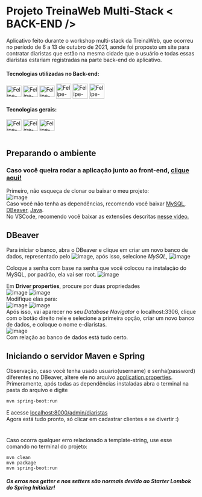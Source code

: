 # Projeto TreinaWeb Multi-Stack < BACK-END /> 
Aplicativo feito durante o workshop multi-stack da TreinaWeb, que ocorreu no período de 6 a 13 de outubro de 2021, aonde foi proposto um site para contratar diaristas que estão na mesma cidade que o usuário e todas essas diaristas estariam registradas na parte back-end do aplicativo.

#### Tecnologias utilizadas no Back-end:
<div style="display: inline_block">
  <img align="center" title="Spring" alt="Felipe-Spring" height="30" width="40" src="https://cdn.jsdelivr.net/gh/devicons/devicon/icons/spring/spring-original.svg">
  <img align="center" title="Java" alt="Felipe-Java" height="30" width="40" src="https://cdn.jsdelivr.net/gh/devicons/devicon/icons/java/java-original.svg">
  <img align="center" title="MySQL" alt="Felipe-MySQL" height="30" width="40" src="https://cdn.jsdelivr.net/gh/devicons/devicon/icons/mysql/mysql-original.svg">
  <img align="center" title="DBeaver" alt="Felipe-DBeaver" height="40" width="40" src="https://external-content.duckduckgo.com/iu/?u=https%3A%2F%2Fserialkeygenpro.com%2Fwp-content%2Fuploads%2F2019%2F09%2FDBeaver_logo.png&f=1&nofb=1">
  <img align="center" title="Maven" alt="Felipe-Maven" height="40" width="40" src="https://external-content.duckduckgo.com/iu/?u=https%3A%2F%2Fvscjava.gallerycdn.vsassets.io%2Fextensions%2Fvscjava%2Fvscode-maven%2F0.18.1%2F1563248098892%2FMicrosoft.VisualStudio.Services.Icons.Default&f=1&nofb=1">
  <img align="center" title="Insomnia" alt="Felipe-Insomnia" height="40" width="40" src="https://external-content.duckduckgo.com/iu/?u=http%3A%2F%2Ficons.iconarchive.com%2Ficons%2Fpapirus-team%2Fpapirus-apps%2F512%2Finsomnia-icon.png&f=1&nofb=1">
 
</div>

#### Tecnologias gerais:
<div style="display: inline_block">
  <img align="center" title="Visual Code" alt="Felipe-VsCode" height="30" width="40" src="https://cdn.jsdelivr.net/gh/devicons/devicon/icons/vscode/vscode-original.svg">
  <img align="center" title="Git" alt="Felipe-Git" height="30" width="40" src="https://cdn.jsdelivr.net/gh/devicons/devicon/icons/git/git-original.svg">
  <img align="center" title="Linux" alt="Felipe-Linux" height="30" width="40" src="https://cdn.jsdelivr.net/gh/devicons/devicon/icons/linux/linux-original.svg">
</div>
<br>

## Preparando o ambiente
### Caso você queira rodar a aplicação junto ao front-end, [clique aqui!](https://github.com/FelipePilz/ediaristas)
Primeiro, não esqueça de clonar ou baixar o meu projeto: <br>
![image](https://user-images.githubusercontent.com/67395760/137585913-8e5194a7-23dc-4228-93e4-5bf7aa1719b3.png)<br>
Caso você não tenha as dependências, recomendo você baixar  [MySQL](https://dev.mysql.com/downloads/installer/), [DBeaver](https://dbeaver.io/download/), [Java](https://www.oracle.com/java/technologies/javase/jdk17-archive-downloads.html).<br>
No VSCode, recomendo você baixar as extensões descritas [nesse video.](https://www.youtube.com/watch?v=orY9kC7Rs-c)<br>

## DBeaver
Para iniciar o banco, abra o DBeaver e clique em criar um novo banco de dados, representado pelo ![image](https://user-images.githubusercontent.com/67395760/137586296-a6b4d8de-7274-4de2-bfa9-1e4616ada3b4.png), após isso, selecione *MySQL*, ![image](https://user-images.githubusercontent.com/67395760/137586342-a6aaac9c-02fb-4a64-aeff-5e1cf43ae53a.png)

Coloque a senha com base na senha que você colocou na instalação do MySQL, por padrão, ela vai ser root.
![image](https://user-images.githubusercontent.com/67395760/137586410-c7f72cbb-8c4c-4c28-8f7e-dff97b100471.png)

Em **Driver properties**, procure por duas propriedades<br>
![image](https://user-images.githubusercontent.com/67395760/137586481-e8485bb5-35c0-4e31-8201-a02ec8ca0c7f.png)
![image](https://user-images.githubusercontent.com/67395760/137586498-60d41ae8-8079-44d2-abe9-6a284c9fbb71.png)<br>
Modifique elas para:<br>
![image](https://user-images.githubusercontent.com/67395760/137586546-5012aa0f-ec83-4649-9858-d6d8df154ff2.png)
![image](https://user-images.githubusercontent.com/67395760/137586533-eaffbeff-89b0-48e7-a544-6261a8d50739.png)<br>
Após isso, vai aparecer no seu *Database Navigator* o localhost:3306, clique com o botão direito nele e selecione a primeira opção, criar um novo banco de dados, e coloque o nome e-diaristas.<br>
![image](https://user-images.githubusercontent.com/67395760/137586634-c3376610-5898-4f5c-8840-395ffb75f0bf.png)<br>
Com relação ao banco de dados está tudo certo.<br>


## Iniciando o servidor Maven e Spring
Observação, caso você tenha usado usuario(username) e senha(password) diferentes no DBeaver, altere ele no arquivo [application.properties](https://github.com/FelipePilz/ediaristas-maven-db/blob/master/src/main/resources/application.properties).<br>
Primeramente, após todas as dependências instaladas abra o terminal na pasta do arquivo e digite
```bash
mvn spring-boot:run
```
E acesse [localhost:8000/admin/diaristas](http://localhost:8080/admin/diaristas)<br>
Agora está tudo pronto, só clicar em cadastrar clientes e se divertir :)

#

Caso ocorra qualquer erro relacionado a template-string, use esse comando no terminal do projeto:
```
mvn clean
mvn package
mvn spring-boot:run
```

##### Os erros nos getter e nos setters são normais devido ao Starter Lombok do Spring Initializr!

